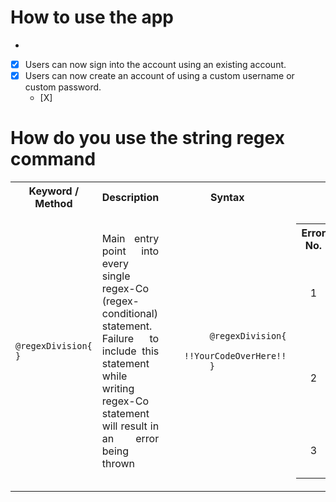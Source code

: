 # How to use the app 

- 

- [X] Users can now sign into the account using an existing account. 
- [X] Users can now create an account of using a custom username or custom password. 
    - [X] 

  
# How do you use the string regex command
<table> 
  <tr> 
    <th> 
      Keyword / Method 
    </th>
    <th> 
      Description
    </th>
    <th> 
      Syntax
    </th>
    <th> 
      Error Statement
    </th>
  </tr>
  <tr> 
    <td> 
      <code>@regexDivision{ }</code>
    </td>
    <td align="justify"> 
      Main entry point into every single regex-Co (regex-conditional) statement. Failure to include this statement while writing regex-Co statement will result in an error being thrown
    </td>
    <td> 
      <code> 
        @regexDivision{  
            &emsp;&emsp;&emsp;!!YourCodeOverHere!!
        }
      </code>
    </td>
    <td> 
      <table> 
        <tr> 
          <th> 
            Error No.
          </th>
          <th> 
            Error Example
          </th>
          <th> 
            Problem
          </th>
          <th> 
            Error Statement
          </th>
        </tr>
        <tr> 
          <td align = "center"> 1 </td>
          <td> 
            <code> @regexDivision </code>
          </td>
          <td> 
            Missing curly braces <code> { } </code> found in the declaration. 
          </td>
          <td> 
            <code> E1a: Expected '{' after @regexDivision </code>
          </td>
        </tr>
        <tr> 
          <td align = "center"> 2 </td>
          <td align= "justify"><code>regexDivision</code></td>
          <td>Absent <code>@</code> in front of reserved keyword in the regex conditional statement. </td>
          <td><code>E1b: Expected '@' in front of regexDivision to complete reserved keyword declaration.</code></td>
        </tr>
        <tr> 
          <td align = "center"> 3 </td>
          <td align = "justify"><code>regexDivi</code></td>
          <td> There is no such keyword found </td>
        </tr>
      </table>
    </td>
  </tr>
</table>